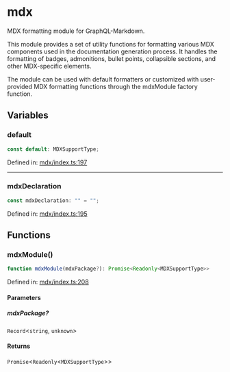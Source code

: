 # mdx

MDX formatting module for GraphQL-Markdown.

This module provides a set of utility functions for formatting various MDX components
used in the documentation generation process. It handles the formatting of badges,
admonitions, bullet points, collapsible sections, and other MDX-specific elements.

The module can be used with default formatters or customized with user-provided
MDX formatting functions through the mdxModule factory function.

## Variables

### default

```ts
const default: MDXSupportType;
```

Defined in: [mdx/index.ts:197](https://github.com/graphql-markdown/graphql-markdown/blob/main/packages/printer-legacy/src/mdx/index.ts#L197)

***

### mdxDeclaration

```ts
const mdxDeclaration: "" = "";
```

Defined in: [mdx/index.ts:195](https://github.com/graphql-markdown/graphql-markdown/blob/main/packages/printer-legacy/src/mdx/index.ts#L195)

## Functions

### mdxModule()

```ts
function mdxModule(mdxPackage?): Promise<Readonly<MDXSupportType>>
```

Defined in: [mdx/index.ts:208](https://github.com/graphql-markdown/graphql-markdown/blob/main/packages/printer-legacy/src/mdx/index.ts#L208)

#### Parameters

##### mdxPackage?

`Record`\<`string`, `unknown`\>

#### Returns

`Promise`\<`Readonly`\<`MDXSupportType`\>\>

